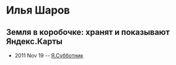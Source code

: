 # Илья Шаров

## Земля в коробочке: хранят и показывают Яндекс.Карты
- 2011 Nov 19 -- [Я.Субботник](https://events.yandex.ru/lib/talks/192/)    

